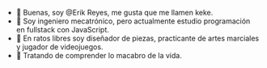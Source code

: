 - 👋 Buenas, soy @Erik Reyes, me gusta que me llamen keke.
- 👀 Soy ingeniero mecatrónico, pero actualmente estudio programación en fullstack con JavaScript.
- 🌱 En ratos libres soy diseñador de piezas, practicante de artes marciales y jugador de videojuegos.
- 💞️ Tratando de comprender lo macabro de la vida.


<!---
Kekekingg/Kekekingg is a ✨ special ✨ repository because its `README.md` (this file) appears on your GitHub profile.
You can click the Preview link to take a look at your changes.
--->
